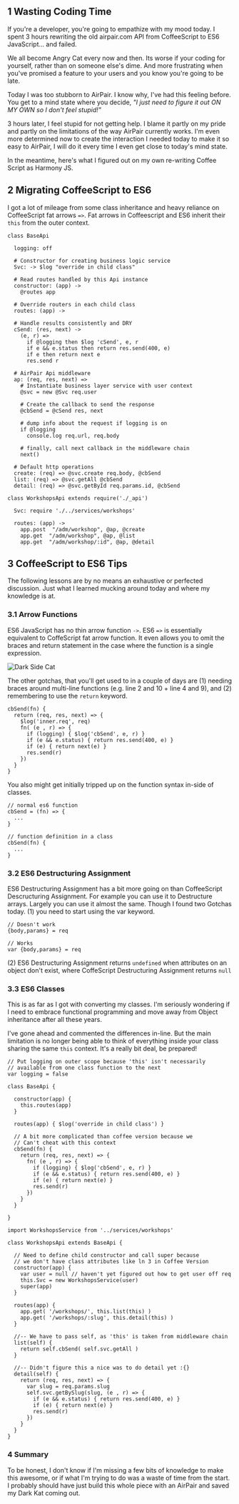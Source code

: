 ## 1 Wasting Coding Time
If you're a developer, you're going to empathize with my mood today. I spent 3 hours rewriting the old airpair.com API from CoffeeScript to ES6 JavaScript... and failed.

We all become Angry Cat every now and then. Its worse if your coding for yourself, rather than on someone else's dime. And more frustrating when you've promised a feature to your users and you know you're going to be late.

Today I was too stubborn to AirPair. I know why, I've had this feeling before. You get to a mind state where you decide, *"I just need to figure it out ON MY OWN so I don't feel stupid!"*

3 hours later, I feel stupid for not getting help. I blame it partly on my pride and partly on the limitations of the way AirPair currently works. I'm even more determined now to create the interaction I needed today to make it so easy to AirPair, I will do it every time I even get close to today's mind state.

In the meantime, here's what I figured out on my own re-writing Coffee Script as Harmony JS.

## 2 Migrating CoffeeScript to ES6

I got a lot of mileage from some class inheritance and heavy reliance on CoffeeScript fat arrows `=>`. Fat arrows in Coffeescript and ES6 inherit their `this` from the outer context.

<!--?prettify lang=coffeescript linenums=true?-->    

    class BaseApi
      
      logging: off
      
      # Constructor for creating business logic service 
      Svc: -> $log "override in child class"

      # Read routes handled by this Api instance
      constructor: (app) ->
        @routes app

      # Override routers in each child class
      routes: (app) ->

      # Handle results consistently and DRY
      cSend: (res, next) ->
        (e, r) =>
          if @logging then $log 'cSend', e, r
          if e && e.status then return res.send(400, e)
          if e then return next e
          res.send r

      # AirPair Api middleware
      ap: (req, res, next) =>
        # Instantiate business layer service with user context
        @svc = new @Svc req.user

        # Create the callback to send the response
        @cbSend = @cSend res, next
    
        # dump info about the request if logging is on
        if @logging
          console.log req.url, req.body

        # finally, call next callback in the middleware chain
        next()

      # Default http operations
      create: (req) => @svc.create req.body, @cbSend
      list: (req) => @svc.getAll @cbSend
      detail: (req) => @svc.getById req.params.id, @cbSend



<!--?prettify lang=coffeescript linenums=true?-->    

    class WorkshopsApi extends require('./_api')

      Svc: require './../services/workshops'

      routes: (app) ->
        app.post  "/adm/workshop", @ap, @create
        app.get  "/adm/workshop", @ap, @list
        app.get  "/adm/workshop/:id", @ap, @detail



## 3 CoffeeScript to ES6 Tips

The following lessons are by no means an exhaustive or perfected discussion. Just what I learned mucking around today and where my knowledge is at.

### 3.1 Arrow Functions

ES6 JavaScript has no thin arrow function `->`. ES6 `=>` is essentially equivalent to CoffeScript fat arrow function. It even allows you to omit the braces and return statement in the case where the function is a single expression.

![Dark Side Cat](//www.starwarscats.com/wp-content/uploads/2013/01/darth-vader-cat.jpg) 

The other gotchas, that you'll get used to in a couple of days are (1) needing braces around multi-line functions (e.g. line 2 and 10 + line 4 and 9), and (2) remembering to use the `return` keyword.

<!--?prettify lang=javascript linenums=true?-->   
    
    cbSend(fn) {
      return (req, res, next) => {
        $log('inner.req', req)
        fn( (e , r) => {
          if (logging) { $log('cbSend', e, r) }
          if (e && e.status) { return res.send(400, e) }
          if (e) { return next(e) }
          res.send(r)
        })
      }
    }

You also might get initially tripped up on the function syntax in-side of classes.

<!--?prettify lang=javascript linenums=true?-->   

    // normal es6 function
    cbSend = (fn) => {
      ...
    }
    
    // function definition in a class
    cbSend(fn) {
      ...
    }

### 3.2 ES6 Destructuring Assignment

ES6 Destructuring Assignment has a bit more going on than CoffeeScript Descructuring Assignment. For example you can use it to Destructure arrays. Largely you can use it almost the same. Though I found two Gotchas today. (1) you need to start using the var keyword.

<!--?prettify lang=javascript linenums=true?-->   

    // Doesn't work
    {body,params} = req
    
    // Works
    var {body,params} = req

(2) ES6 Destructuring Assignment returns `undefined` when attributes on an object don't exist, where CoffeScript Destructuring Assignment returns `null`


### 3.3 ES6 Classes

This is as far as I got with converting my classes. I'm seriously wondering if I need to embrace functional programming and move away from Object inheritance after all these years.

I've gone ahead and commented the differences in-line. But the main limitation is no longer being able to think of everything inside your class sharing the same `this` context. It's a really bit deal, be prepared!

<!--?prettify lang=javascript linenums=true?-->   

    // Put logging on outer scope because 'this' isn't necessarily
    // available from one class function to the next
    var logging = false

    class BaseApi {
      
      constructor(app) {
        this.routes(app)
      }

      routes(app) { $log('override in child class') }

      // A bit more complicated than coffee version because we
      // Can't cheat with this context
      cbSend(fn) {
        return (req, res, next) => {
          fn( (e , r) => {
            if (logging) { $log('cbSend', e, r) }
            if (e && e.status) { return res.send(400, e) }
            if (e) { return next(e) }
            res.send(r)
          })
        }
      }

    }

<!--?prettify lang=javascript linenums=true?-->   

    import WorkshopsService from '../services/workshops'

    class WorkshopsApi extends BaseApi {

      // Need to define child constructor and call super because
      // we don't have class attributes like ln 3 in Coffee Version
      constructor(app) {
        var user = null // haven't yet figured out how to get user off req
        this.Svc = new WorkshopsService(user)
        super(app)
      }

      routes(app) {
        app.get( '/workshops/', this.list(this) )
        app.get( '/workshops/:slug', this.detail(this) )
      }

      //-- We have to pass self, as 'this' is taken from middleware chain
      list(self) {
        return self.cbSend( self.svc.getAll )
      }

      //-- Didn't figure this a nice was to do detail yet :{}
      detail(self) {
        return (req, res, next) => {
          var slug = req.params.slug
          self.svc.getBySlug(slug, (e , r) => {
            if (e && e.status) { return res.send(400, e) }
            if (e) { return next(e) }
            res.send(r)
          })
        }    
      }
    }


### 4 Summary

To be honest, I don't know if I'm missing a few bits of knowledge to make this awesome, or if what I'm trying to do was a waste of time from the start. I probably should have just build this whole piece with an AirPair and saved my Dark Kat coming out.